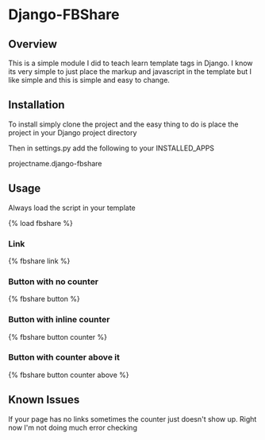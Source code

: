 # Django-FBShare

## Overview

This is a simple module I did to teach learn template tags in Django. I know its very simple to
just place the markup and javascript in the template but I like simple and this is simple and
easy to change. 

## Installation

To install simply clone the project and the easy thing to do is place the project in your Django
project directory

Then in settings.py add the following to your INSTALLED_APPS

projectname.django-fbshare

## Usage

Always load the script in your template

{% load fbshare %}

### Link

{% fbshare link %}

### Button with no counter

{% fbshare button %}

### Button with inline counter

{% fbshare button counter %}

### Button with counter above it

{% fbshare button counter above %}

## Known Issues

If your page has no links sometimes the counter just doesn't show up. Right now I'm not doing much 
error checking